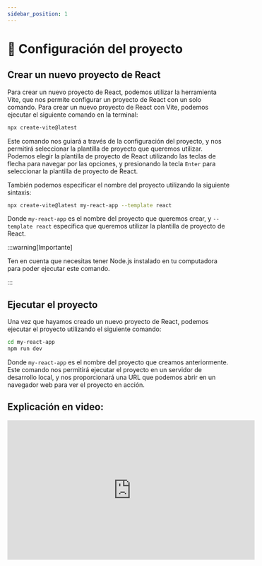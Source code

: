 ```yaml
---
sidebar_position: 1
---
```


# 🚧 Configuración del proyecto

## Crear un nuevo proyecto de React

Para crear un nuevo proyecto de React, podemos utilizar la herramienta Vite, que nos permite configurar un proyecto de React con un solo comando. Para crear un nuevo proyecto de React con Vite, podemos ejecutar el siguiente comando en la terminal:

```bash
npx create-vite@latest
```

Este comando nos guiará a través de la configuración del proyecto, y nos permitirá seleccionar la plantilla de proyecto que queremos utilizar. Podemos elegir la plantilla de proyecto de React utilizando las teclas de flecha para navegar por las opciones, y presionando la tecla `Enter` para seleccionar la plantilla de proyecto de React.

También podemos especificar el nombre del proyecto utilizando la siguiente sintaxis:

```bash
npx create-vite@latest my-react-app --template react
```

Donde `my-react-app` es el nombre del proyecto que queremos crear, y `--template react` especifica que queremos utilizar la plantilla de proyecto de React.

:::warning[Importante]

Ten en cuenta que necesitas tener Node.js instalado en tu computadora para poder ejecutar este comando.

:::

## Ejecutar el proyecto

Una vez que hayamos creado un nuevo proyecto de React, podemos ejecutar el proyecto utilizando el siguiente comando:

```bash
cd my-react-app
npm run dev
```

Donde `my-react-app` es el nombre del proyecto que creamos anteriormente. Este comando nos permitirá ejecutar el proyecto en un servidor de desarrollo local, y nos proporcionará una URL que podemos abrir en un navegador web para ver el proyecto en acción.

## Explicación en video:

<iframe width="560" height="315" src="https://www.youtube.com/embed/-Qo1UeDnBbo?si=8iNCZO5LADzFSVp-" title="YouTube video player" frameborder="0" allow="accelerometer; autoplay; clipboard-write; encrypted-media; gyroscope; picture-in-picture; web-share" allowfullscreen></iframe>
